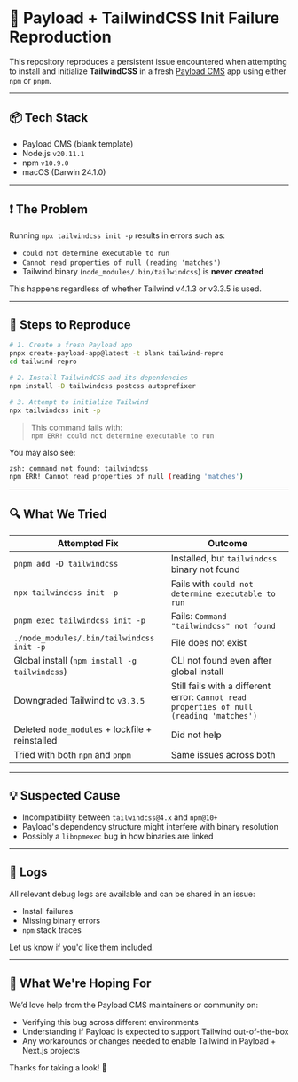 # 🐛 Payload + TailwindCSS Init Failure Reproduction

This repository reproduces a persistent issue encountered when attempting to install and initialize **TailwindCSS** in a fresh [Payload CMS](https://payloadcms.com/) app using either `npm` or `pnpm`.

---

## 📦 Tech Stack

- Payload CMS (blank template)
- Node.js `v20.11.1`
- npm `v10.9.0`
- macOS (Darwin 24.1.0)

---

## ❗ The Problem

Running `npx tailwindcss init -p` results in errors such as:

- `could not determine executable to run`
- `Cannot read properties of null (reading 'matches')`
- Tailwind binary (`node_modules/.bin/tailwindcss`) is **never created**

This happens regardless of whether Tailwind v4.1.3 or v3.3.5 is used.

---

## 🧪 Steps to Reproduce

```bash
# 1. Create a fresh Payload app
pnpx create-payload-app@latest -t blank tailwind-repro
cd tailwind-repro

# 2. Install TailwindCSS and its dependencies
npm install -D tailwindcss postcss autoprefixer

# 3. Attempt to initialize Tailwind
npx tailwindcss init -p
```

> This command fails with:  
> `npm ERR! could not determine executable to run`

You may also see:

```bash
zsh: command not found: tailwindcss
npm ERR! Cannot read properties of null (reading 'matches')
```

---

## 🔍 What We Tried

| Attempted Fix                                   | Outcome                                                                                  |
| ----------------------------------------------- | ---------------------------------------------------------------------------------------- |
| `pnpm add -D tailwindcss`                       | Installed, but `tailwindcss` binary not found                                            |
| `npx tailwindcss init -p`                       | Fails with `could not determine executable to run`                                       |
| `pnpm exec tailwindcss init -p`                 | Fails: `Command "tailwindcss" not found`                                                 |
| `./node_modules/.bin/tailwindcss init -p`       | File does not exist                                                                      |
| Global install (`npm install -g tailwindcss`)   | CLI not found even after global install                                                  |
| Downgraded Tailwind to `v3.3.5`                 | Still fails with a different error: `Cannot read properties of null (reading 'matches')` |
| Deleted `node_modules` + lockfile + reinstalled | Did not help                                                                             |
| Tried with both `npm` and `pnpm`                | Same issues across both                                                                  |

---

## 💡 Suspected Cause

- Incompatibility between `tailwindcss@4.x` and `npm@10+`
- Payload's dependency structure might interfere with binary resolution
- Possibly a `libnpmexec` bug in how binaries are linked

---

## 📂 Logs

All relevant debug logs are available and can be shared in an issue:

- Install failures
- Missing binary errors
- `npm` stack traces

Let us know if you'd like them included.

---

## 🙏 What We're Hoping For

We’d love help from the Payload CMS maintainers or community on:

- Verifying this bug across different environments
- Understanding if Payload is expected to support Tailwind out-of-the-box
- Any workarounds or changes needed to enable Tailwind in Payload + Next.js projects

Thanks for taking a look! 💙
